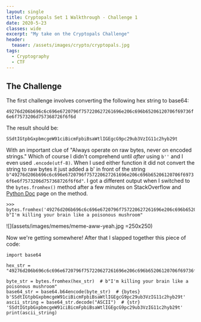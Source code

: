 ```yaml
---
layout: single
title: Cryptopals Set 1 Walkthrough - Challenge 1
date: 2020-5-23
classes: wide
excerpt: "My take on the Cryptopals Challenge"
header:
  teaser: /assets/images/crypto/cryptopals.jpg
tags:
  - Cryptography
  - CTF
---
```


## The Challenge

The first challenge involves converting the following hex string to base64:

`49276d206b696c6c696e6720796f757220627261696e206c696b65206120706f69736f6e6f7573206d757368726f6f6d`

The result should be:

`SSdtIGtpbGxpbmcgeW91ciBicmFpbiBsaWtlIGEgcG9pc29ub3VzIG11c2hyb29t`

With an important clue of "Always operate on raw bytes, never on encoded strings." Which of course I didn't comprehend until _after_ using `b''` and I even used `.encode(utf-8)`. When I used either function it did not convert the string to raw bytes it just added a b' in front of the string `b"49276d206b696c6c696e6720796f757220627261696e206c696b65206120706f69736f6e6f7573206d757368726f6f6d"`. I got a different output when I switched to the `bytes.fromhex()` method after a few minutes on StackOverflow and [Python Doc](https://docs.python.org/3/library/stdtypes.html#bytes.fromhex) page on the method.

```
>>> bytes.fromhex('49276d206b696c6c696e6720796f757220627261696e206c696b65206120706f69736f6e6f7573206d757368726f6f6d')
b"I'm killing your brain like a poisonous mushroom"
```

![](assets/images/memes/meme-aww-yeah.jpg =250x250)

Now we're getting somewhere! After that I slapped together this piece of code:

```
import base64

hex_str = "49276d206b696c6c696e6720796f757220627261696e206c696b65206120706f69736f6e6f7573206d757368726f6f6d"

byte_str = bytes.fromhex(hex_str)  # b"I'm killing your brain like a poisonous mushroom"
base64_str = base64.b64encode(byte_str)  # {bytes} b'SSdtIGtpbGxpbmcgeW91ciBicmFpbiBsaWtlIGEgcG9pc29ub3VzIG11c2hyb29t'
ascii_string = base64_str.decode("ASCII")  # {str} 'SSdtIGtpbGxpbmcgeW91ciBicmFpbiBsaWtlIGEgcG9pc29ub3VzIG11c2hyb29t'
print(ascii_string)
```
